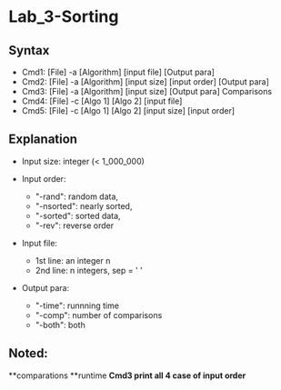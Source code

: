 # Lab_3-Sorting

## Syntax 
- Cmd1: [File] -a [Algorithm] [input file] [Output para]
- Cmd2: [File] -a [Algorithm] [input size] [input order] [Output para]
- Cmd3: [File] -a [Algorithm] [input size] [Output para]
Comparisons
- Cmd4: [File] -c [Algo 1] [Algo 2] [input file]
- Cmd5: [File] -c [Algo 1] [Algo 2] [input size] [input order]


## Explanation
- Input size: integer (< 1_000_000)  
- Input order:   
    - "-rand": random data,  
    - "-nsorted": nearly sorted,  
    - "-sorted": sorted data,  
    - "-rev": reverse order  
  
- Input file: 
    - 1st line: an integer n
    - 2nd line: n integers, sep = ' '

- Output para: 
    - "-time": runnning time
    - "-comp": number of comparisons
    - "-both": both

## Noted:
**comparations
**runtime
**Cmd3 print all 4 case of input order**
